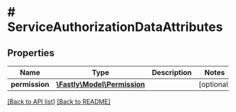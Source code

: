 # # ServiceAuthorizationDataAttributes

## Properties

Name | Type | Description | Notes
------------ | ------------- | ------------- | -------------
**permission** | [**\Fastly\Model\Permission**](Permission.md) |  | [optional] 


[[Back to API list]](../../README.md#endpoints) [[Back to README]](../../README.md)
